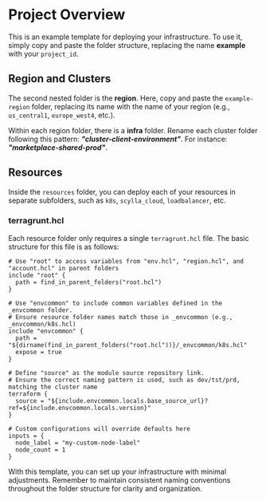 # Project Overview

This is an example template for deploying your infrastructure. To use it, simply copy and paste the folder structure, replacing the name **example** with your `project_id`.

## Region and Clusters

The second nested folder is the **region**. Here, copy and paste the `example-region` folder, replacing its name with the name of your region (e.g., `us_central1`, `europe_west4`, etc.).

Within each region folder, there is a **infra** folder. Rename each cluster folder following this pattern: **_"cluster-client-environment"_**. For instance: **_"marketplace-shared-prod"_**.

## Resources

Inside the `resources` folder, you can deploy each of your resources in separate subfolders, such as `k8s`, `scylla_cloud`, `loadbalancer`, etc.

### terragrunt.hcl

Each resource folder only requires a single `terragrunt.hcl` file. The basic structure for this file is as follows:

```hcl
# Use "root" to access variables from "env.hcl", "region.hcl", and "account.hcl" in parent folders
include "root" {
  path = find_in_parent_folders("root.hcl")
}

# Use "envcommon" to include common variables defined in the _envcommon folder.
# Ensure resource folder names match those in _envcommon (e.g., _envcommon/k8s.hcl)
include "envcommon" {
  path = "${dirname(find_in_parent_folders("root.hcl"))}/_envcommon/k8s.hcl"
  expose = true
}

# Define "source" as the module source repository link.
# Ensure the correct naming pattern is used, such as dev/tst/prd, matching the cluster name
terraform {
  source = "${include.envcommon.locals.base_source_url}?ref=${include.envcommon.locals.version}"
}

# Custom configurations will override defaults here
inputs = {
  node_label = "my-custom-node-label"
  node_count = 1
}
```

With this template, you can set up your infrastructure with minimal adjustments. Remember to maintain consistent naming conventions throughout the folder structure for clarity and organization.
